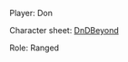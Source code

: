 

Player: Don

Character sheet: [DnDBeyond](https://www.dndbeyond.com/characters/122789632)

Role: Ranged
